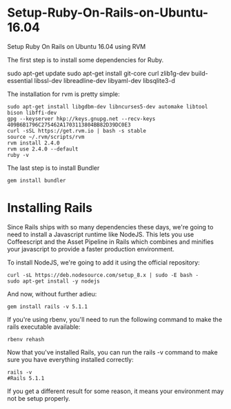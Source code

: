 # Setup-Ruby-On-Rails-on-Ubuntu-16.04
Setup Ruby On Rails on Ubuntu 16.04 using RVM


The first step is to install some dependencies for Ruby.

sudo apt-get update
sudo apt-get install git-core curl zlib1g-dev build-essential libssl-dev libreadline-dev libyaml-dev libsqlite3-d



The installation for rvm is pretty simple:
```
sudo apt-get install libgdbm-dev libncurses5-dev automake libtool bison libffi-dev
gpg --keyserver hkp://keys.gnupg.net --recv-keys 409B6B1796C275462A1703113804BB82D39DC0E3
curl -sSL https://get.rvm.io | bash -s stable
source ~/.rvm/scripts/rvm
rvm install 2.4.0
rvm use 2.4.0 --default
ruby -v
```
The last step is to install Bundler
```
gem install bundler
```

# Installing Rails

Since Rails ships with so many dependencies these days, we're going to need to install a Javascript runtime like NodeJS. This lets you use Coffeescript and the Asset Pipeline in Rails which combines and minifies your javascript to provide a faster production environment.

To install NodeJS, we're going to add it using the official repository:
```
curl -sL https://deb.nodesource.com/setup_8.x | sudo -E bash -
sudo apt-get install -y nodejs
```
And now, without further adieu:
```
gem install rails -v 5.1.1
```
If you're using rbenv, you'll need to run the following command to make the rails executable available:
```
rbenv rehash
```
Now that you've installed Rails, you can run the rails -v command to make sure you have everything installed correctly:
```
rails -v
#Rails 5.1.1
```
If you get a different result for some reason, it means your environment may not be setup properly.
